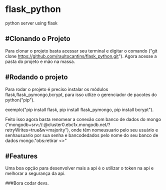 # flask_python
 python server using flask
 
 ## #Clonando o Projeto
 
 Para clonar o projeto basta acessar seu terminal e digitar o comando ("git clone https://github.com/raultocantins/flask_python.git").
 Agora acesse a pasta do projeto e mão na massa.
 
 ## #Rodando o projeto 
 Para rodar o projeto é preciso instalar os módulos flask,flask_pymongo,bcrypt, para isso utlize o gerenciador de pacotes do python("pip").
 
 exemplo("pip install flask, pip install flask_pymongo, pip install bcrypt").
 
 Feito isso agora basta renomear a conexão com banco de dados do mongo ("mongodb+srv://<nomeusuario>:<senhausuario>@cluster0.ebc1x.mongodb.net/<bancodedados>?retryWrites=true&w=majority"),
 onde têm nomeusuario pelo seu usuário e senhausuario por sua senha e bancodedados pelo nome do seu banco de dados mongo."obs:retirar <>"
 
 ## #Features
 
 Uma boa opção para desenvolver mais a api é o utilizar o token na api e melhorar a segurança da api.
 
 ###Bora codar devs.
 
 
